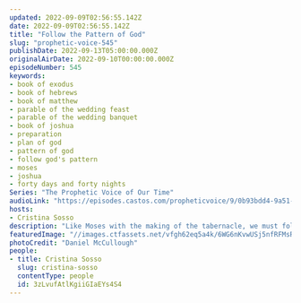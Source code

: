 ```yaml
---
updated: 2022-09-09T02:56:55.142Z
date: 2022-09-09T02:56:55.142Z
title: "Follow the Pattern of God"
slug: "prophetic-voice-545"
publishDate: 2022-09-13T05:00:00.000Z
originalAirDate: 2022-09-10T00:00:00.000Z
episodeNumber: 545
keywords:
- book of exodus
- book of hebrews
- book of matthew
- parable of the wedding feast
- parable of the wedding banquet
- book of joshua
- preparation
- plan of god
- pattern of god
- follow god's pattern
- moses
- joshua
- forty days and forty nights
Series: "The Prophetic Voice of Our Time"
audioLink: "https://episodes.castos.com/propheticvoice/9/0b93bdd4-9a51-49db-aa47-9f05e153a85b/09-10-11-22-The-Prophetic-Voice-of-our-Time-mixdown-.mp3"
hosts:
- Cristina Sosso
description: "Like Moses with the making of the tabernacle, we must follow the pattern God has set before us, down to even the smallest of details. We may not know exactly how God is going to do things, but by following His instructions step by step, great things will come to fruition. Let us continue to purify ourselves, and make ourselves ready, because God is about ready to do great things, but we must be prepared in order to be a part of it and we must follow the pattern He has laid out for us."
featuredImage: "//images.ctfassets.net/vfgh62eq5a4k/6WG6nKvwUSj5nfRFMsRYgi/2c9b974dcc6c6bdefda013e031b4ee87/daniel-mccullough-HtBlQdxfG9k-unsplash__1_.jpg"
photoCredit: "Daniel McCullough"
people:
- title: Cristina Sosso
  slug: cristina-sosso
  contentType: people
  id: 3zLvufAtlKgiiGIaEYs4S4
---
```

